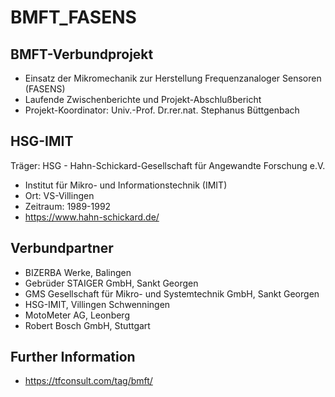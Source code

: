 # BMFT_FASENS

## BMFT-Verbundprojekt
- Einsatz der Mikromechanik zur Herstellung Frequenzanaloger Sensoren (FASENS) 
- Laufende Zwischenberichte und Projekt-Abschlußbericht 
- Projekt-Koordinator: Univ.-Prof. Dr.rer.nat. Stephanus Büttgenbach
  
## HSG-IMIT
Träger: HSG - Hahn-Schickard-Gesellschaft für Angewandte Forschung e.V.
- Institut für Mikro- und Informationstechnik (IMIT)
- Ort: VS-Villingen
- Zeitraum: 1989-1992
- https://www.hahn-schickard.de/

## Verbundpartner
- BIZERBA Werke, Balingen
- Gebrüder STAIGER GmbH, Sankt Georgen
- GMS Gesellschaft für Mikro- und Systemtechnik GmbH, Sankt Georgen
- HSG-IMIT, Villingen Schwenningen
- MotoMeter AG, Leonberg
- Robert Bosch GmbH, Stuttgart
  
## Further Information
- https://tfconsult.com/tag/bmft/

